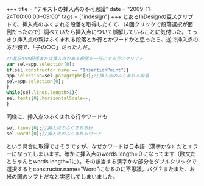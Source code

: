 +++
title = "テキストの挿入点の不可思議"
date = "2009-11-24T00:00:00+09:00"
tags = ["indesign"]
+++
とあるInDesignの豆スクリプトで、挿入点のふくまれる段落を取得したくて、（4回クリックで段落選択が面倒だったので）調べていたら挿入点について誤解していることに気付いた。てっきり挿入点の親はふくまれる段落とか行とかワードかと思ったら、逆で挿入点の方が親で、「子の○○」だったんだ。

```js
//選択中の段落または挿入点がある段落を一行にする豆スクリプト
var sel=app.selection[0];
if(sel.constructor.name == "InsertionPoint"){
app.selection=sel.paragraphs[0];//挿入点のふくまれる段落
sel=app.selection[0];
}
while(sel.lines.length>1){
sel.texts[0].horizontalScale--;
}
```

同様に、挿入点のふくまれる行やワードも

```js
sel.lines[0];//挿入点のふくまれる行
sel.words[0];//挿入点のふくまれるワード
```

という具合に取得できそうですが、なぜかワードは日本語（漢字かな）だとエラーになってしまいます。確かに挿入点のwords.length=０になってます（欧文だとちゃんとwords.length=1に）。その該当する漢字かな部分をダブルクリックで選択するとconstructor.name="Word"になるのに不思議。バグ？またまた、お米の国のソフトだなと実感してしまいました。